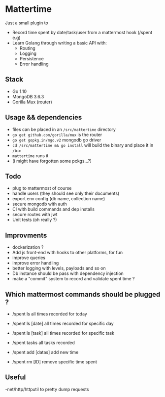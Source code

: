 # Mattertime

Just a small plugin to

 - Record time spent by date/task/user from a mattermost hook (/spent e.g)
 - Learn Golang through writing a basic API with:
	 - Routing
	 - Logging
	 - Persistence
	 - Error handling

## Stack

 - Go 1.10
 - MongoDB 3.6.3
 - Gorilla Mux (router)

## Usage && dependencies

- files can be placed in an `/src/mattertime` directory
- `go get github.com/gorilla/mux` is the router
- `go get gopkg.in/mgo.v2` mongodb go driver
- `cd /src/mattertime && go install` will build the binary and place it in `/bin`
- `mattertime` runs it
- (i might have forgotten some pckgs...?)

## Todo

- plug to mattermost of course
- handle users (they should see only their documents)
- export env config (db name, collection name)
- secure mongodb with auth
- CI with build commands and dep installs
- secure routes with jwt
- Unit tests (oh really ?)

## Improvments

- dockerization ?
- Add js front-end with hooks to other platforms, for fun
- improve queries
- improve error handling
- better logging with levels, payloads and so on
- Db instance should be pass with dependency injection
- make a "commit" system to record and validate spent time ?

## Which mattermost commands should be plugged ?

- /spent ls
	all times recorded for today

- /spent ls [date]
	all times recorded for specific day

- /spent ls [task]
	all times recorded for specific task

- /spent tasks
	all tasks recorded

- /spent add [datas]
	add new time

- /spent rm [ID]
	remove specific time spent

## Useful

-net/http/httputil to pretty dump requests